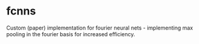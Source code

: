 # fcnns
Custom (paper) implementation for fourier neural nets - implementing max pooling in the fourier basis for increased efficiency.
